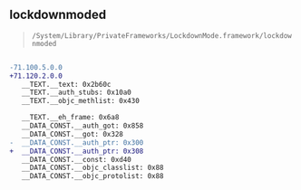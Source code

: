 ## lockdownmoded

> `/System/Library/PrivateFrameworks/LockdownMode.framework/lockdownmoded`

```diff

-71.100.5.0.0
+71.120.2.0.0
   __TEXT.__text: 0x2b60c
   __TEXT.__auth_stubs: 0x10a0
   __TEXT.__objc_methlist: 0x430

   __TEXT.__eh_frame: 0x6a8
   __DATA_CONST.__auth_got: 0x858
   __DATA_CONST.__got: 0x328
-  __DATA_CONST.__auth_ptr: 0x300
+  __DATA_CONST.__auth_ptr: 0x308
   __DATA_CONST.__const: 0xd40
   __DATA_CONST.__objc_classlist: 0x88
   __DATA_CONST.__objc_protolist: 0x88

```

